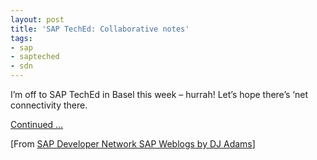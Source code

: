 ```yaml
---
layout: post
title: 'SAP TechEd: Collaborative notes'
tags:
- sap
- sapteched
- sdn
---
```



I’m off to SAP TechEd in Basel this week – hurrah! Let’s hope there’s ‘net connectivity there.

[Continued …](http://weblogs.sdn.sap.com/pub/wlg/175)

[From [SAP Developer Network SAP Weblogs by DJ Adams](https://www.sdn.sap.com/irj/scn/weblogs?blog=/pub/u/251850060)]


